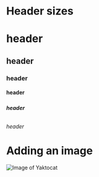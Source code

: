 # Header sizes

# <h1> header
## <h2> header
### <h3> header
#### <h4> header
##### <h5> header
###### <h6> header

# Adding an image
![Image of Yaktocat](https://octodex.github.com/images/yaktocat.png)
